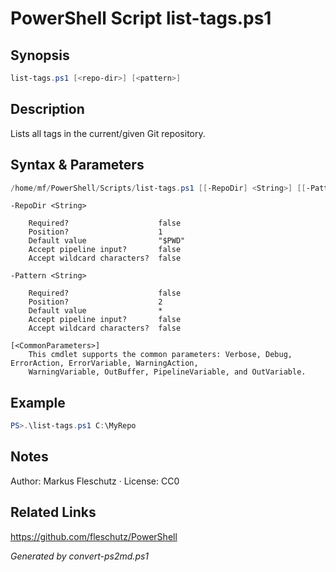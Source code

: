 # PowerShell Script list-tags.ps1

## Synopsis
```powershell
list-tags.ps1 [<repo-dir>] [<pattern>]
```

## Description
Lists all tags in the current/given Git repository.

## Syntax & Parameters
```powershell
/home/mf/PowerShell/Scripts/list-tags.ps1 [[-RepoDir] <String>] [[-Pattern] <String>] [<CommonParameters>]
```

```
-RepoDir <String>
    
    Required?                    false
    Position?                    1
    Default value                "$PWD"
    Accept pipeline input?       false
    Accept wildcard characters?  false
```

```
-Pattern <String>
    
    Required?                    false
    Position?                    2
    Default value                *
    Accept pipeline input?       false
    Accept wildcard characters?  false
```

```
[<CommonParameters>]
    This cmdlet supports the common parameters: Verbose, Debug, ErrorAction, ErrorVariable, WarningAction, 
    WarningVariable, OutBuffer, PipelineVariable, and OutVariable.
```

## Example
```powershell
PS>.\list-tags.ps1 C:\MyRepo
```


## Notes
Author: Markus Fleschutz · License: CC0

## Related Links
https://github.com/fleschutz/PowerShell

*Generated by convert-ps2md.ps1*
